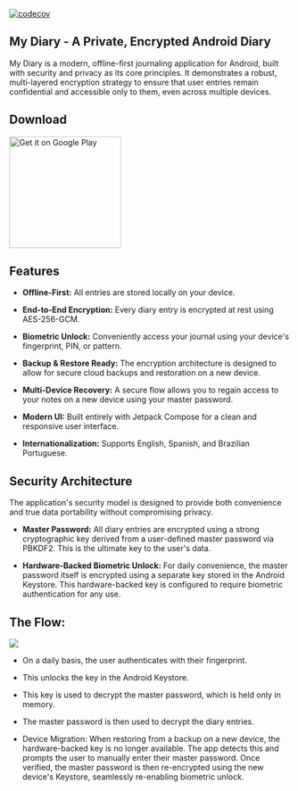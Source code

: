 [![codecov](https://codecov.io/github/ipirangad3v/my-diary-android-app/branch/master/graph/badge.svg?token=4I1V1EHFBE)](https://codecov.io/github/ipirangad3v/my-diary-android-app)

## My Diary - A Private, Encrypted Android Diary

My Diary is a modern, offline-first journaling application for Android, built with security and privacy as its core principles. It demonstrates a robust, multi-layered encryption strategy to ensure that user entries remain confidential and accessible only to them, even across multiple devices.

## Download
<a href='https://play.google.com/store/apps/details?id=digital.tonima.mydiary' target="_blank" rel="noopener noreferrer"><img alt='Get it on Google Play' src='https://play.google.com/intl/en_us/badges/static/images/badges/en_badge_web_generic.png' width='200'/></a>
## Features

- <b>Offline-First:</b> All entries are stored locally on your device.

- <b>End-to-End Encryption:</b> Every diary entry is encrypted at rest using AES-256-GCM.

- <b>Biometric Unlock:</b> Conveniently access your journal using your device's fingerprint, PIN, or pattern.

- <b>Backup & Restore Ready:</b> The encryption architecture is designed to allow for secure cloud backups and restoration on a new device.

- <b>Multi-Device Recovery:</b> A secure flow allows you to regain access to your notes on a new device using your master password.

- <b>Modern UI:</b> Built entirely with Jetpack Compose for a clean and responsive user interface.

- <b>Internationalization:</b> Supports English, Spanish, and Brazilian Portuguese.

## Security Architecture
The application's security model is designed to provide both convenience and true data portability without compromising privacy.

- <b>Master Password:</b> All diary entries are encrypted using a strong cryptographic key derived from a user-defined master password via PBKDF2. This is the ultimate key to the user's data.

- <b>Hardware-Backed Biometric Unlock:</b> For daily convenience, the master password itself is encrypted using a separate key stored in the Android Keystore. This hardware-backed key is configured to require biometric authentication for any use.

## The Flow:

[![](https://mermaid.ink/img/pako:eNqlVW1P2zAQ_isnI02bVCC0hdJsYur6xmuBdmzaWj4E59pGpHZmO5Su4r_v7LQlMAaI-UOVuPc8d_fcY2fOuAyR-WykgmQMXxsDAbR0epVtDFgrUtpANxWwCR0JZ4HWU6nCAcsi7ar1a0kCPRMocwnr63vwZX4SaINqFQ1cYWAw_Hz38R72hWItpUXU-z0KQeFDD02awCP8ZQ5Wd4DG_EJTQMar4R1wKYaRmmhIFph8qobDNF2diZKTxGgYSgVXkZygURHXYCSg4GqWmOeSNx1Rq_-4v0gv0RjCNDJjCPEm4gjXOKPidHCDD3hajqdNPJGArPXl3yjCgfhrDB2pJkEM1DTN4ULEkl_nR-C0_EFCWNr9lZjHFPYw8b6LOMjUU_grRU1apI4wr9iBizt8QbEQX1Ts0FbWSzlHnVXXfrbPLnJ5g2oGUkAHp9BwMuZbdYSNLHFEUa0givWnK7X3vnEvOR8HYoThB5fxaKXHSSBSUnGZJF_nkQs9zoRBQe3ox23l9Tm2VRwILpVCbu6NYElO-r2xnJIjlCLFqES1bEo_mLRdJ1mFj5nrT_F2XphGt7n-Dwtnluw0v-dsma-i4_hPn7K1sy4EIzJqHnH6ilk6c7fogKYKdX6EbQc-y7SucTtGnRf3zEpQC0NoCkOq2eDz1QxX-_lyzl1Qd96jau1RtLBUR2L03Ay7D3pYJf4W4XSzgTEazBXQ6zeiIJYj0G62C-eTNHTxGEpoHbg4-A4pnTvzNfaeTmfPKNjBuqP7hKBmFiPUYBjFsb82rA4L2ih5jf5aqVRaPK9Po9CM_WJyW-Aylspf8zwvD68v4Jy_Cb6_yl59C_zo_-DtBbw6fDWcFeiLFoXMNyrFApsg3Z72lc0t8YCZMU7oVvHpMQyUu0rvCJME4qeUkyVMyXQ0Zv4wiDW9pUlI3xpyAfl7stpVNCpUdZkKw_zibtWRMH_Obpm_VSxtVLzKjlcubldKW5XdcoHNmL-9u-F51IBX8crlYrVcviuw3y7t1kZxt1Lxdii4TL_bW-W7P5jOWlE?type=png)](https://mermaid.live/edit#pako:eNqlVW1P2zAQ_isnI02bVCC0hdJsYur6xmuBdmzaWj4E59pGpHZmO5Su4r_v7LQlMAaI-UOVuPc8d_fcY2fOuAyR-WykgmQMXxsDAbR0epVtDFgrUtpANxWwCR0JZ4HWU6nCAcsi7ar1a0kCPRMocwnr63vwZX4SaINqFQ1cYWAw_Hz38R72hWItpUXU-z0KQeFDD02awCP8ZQ5Wd4DG_EJTQMar4R1wKYaRmmhIFph8qobDNF2diZKTxGgYSgVXkZygURHXYCSg4GqWmOeSNx1Rq_-4v0gv0RjCNDJjCPEm4gjXOKPidHCDD3hajqdNPJGArPXl3yjCgfhrDB2pJkEM1DTN4ULEkl_nR-C0_EFCWNr9lZjHFPYw8b6LOMjUU_grRU1apI4wr9iBizt8QbEQX1Ts0FbWSzlHnVXXfrbPLnJ5g2oGUkAHp9BwMuZbdYSNLHFEUa0givWnK7X3vnEvOR8HYoThB5fxaKXHSSBSUnGZJF_nkQs9zoRBQe3ox23l9Tm2VRwILpVCbu6NYElO-r2xnJIjlCLFqES1bEo_mLRdJ1mFj5nrT_F2XphGt7n-Dwtnluw0v-dsma-i4_hPn7K1sy4EIzJqHnH6ilk6c7fogKYKdX6EbQc-y7SucTtGnRf3zEpQC0NoCkOq2eDz1QxX-_lyzl1Qd96jau1RtLBUR2L03Ay7D3pYJf4W4XSzgTEazBXQ6zeiIJYj0G62C-eTNHTxGEpoHbg4-A4pnTvzNfaeTmfPKNjBuqP7hKBmFiPUYBjFsb82rA4L2ih5jf5aqVRaPK9Po9CM_WJyW-Aylspf8zwvD68v4Jy_Cb6_yl59C_zo_-DtBbw6fDWcFeiLFoXMNyrFApsg3Z72lc0t8YCZMU7oVvHpMQyUu0rvCJME4qeUkyVMyXQ0Zv4wiDW9pUlI3xpyAfl7stpVNCpUdZkKw_zibtWRMH_Obpm_VSxtVLzKjlcubldKW5XdcoHNmL-9u-F51IBX8crlYrVcviuw3y7t1kZxt1Lxdii4TL_bW-W7P5jOWlE)

 - On a daily basis, the user authenticates with their fingerprint.

- This unlocks the key in the Android Keystore.

- This key is used to decrypt the master password, which is held only in memory.

- The master password is then used to decrypt the diary entries.

- Device Migration: When restoring from a backup on a new device, the hardware-backed key is no longer available. The app detects this and prompts the user to manually enter their master password. Once verified, the master password is then re-encrypted using the new device's Keystore, seamlessly re-enabling biometric unlock.
